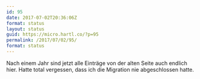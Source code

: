 ```yaml
---
id: 95
date: 2017-07-02T20:36:06Z
format: status
layout: status
guid: https://micro.hartl.co/?p=95
permalink: /2017/07/02/95/
format: status
---
```

Nach einem Jahr sind jetzt alle Einträge von der alten Seite auch endlich hier. Hatte total vergessen, dass ich die Migration nie abgeschlossen hatte.